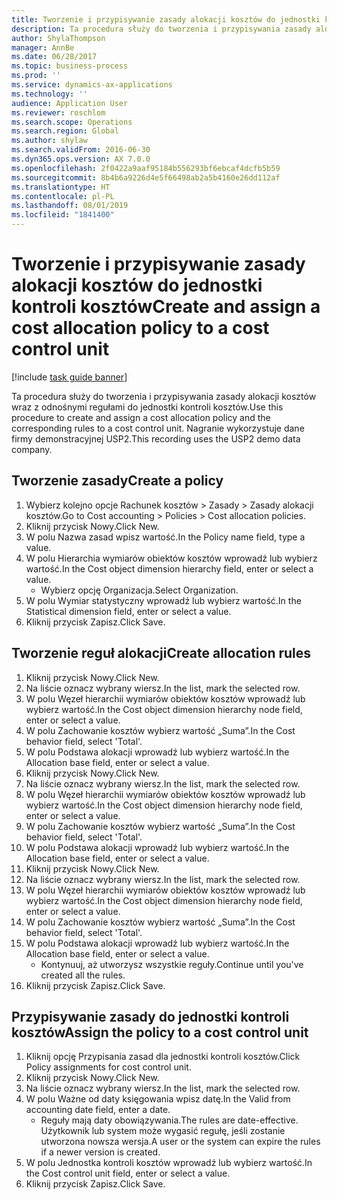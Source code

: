 ```yaml
---
title: Tworzenie i przypisywanie zasady alokacji kosztów do jednostki kontroli kosztów
description: Ta procedura służy do tworzenia i przypisywania zasady alokacji kosztów wraz z odnośnymi regułami do jednostki kontroli kosztów.
author: ShylaThompson
manager: AnnBe
ms.date: 06/28/2017
ms.topic: business-process
ms.prod: ''
ms.service: dynamics-ax-applications
ms.technology: ''
audience: Application User
ms.reviewer: roschlom
ms.search.scope: Operations
ms.search.region: Global
ms.author: shylaw
ms.search.validFrom: 2016-06-30
ms.dyn365.ops.version: AX 7.0.0
ms.openlocfilehash: 2f0422a9aaf95184b556293bf6ebcaf4dcfb5b59
ms.sourcegitcommit: 8b4b6a9226d4e5f66498ab2a5b4160e26dd112af
ms.translationtype: HT
ms.contentlocale: pl-PL
ms.lasthandoff: 08/01/2019
ms.locfileid: "1841400"
---
```

# <a name="create-and-assign-a-cost-allocation-policy-to-a-cost-control-unit"></a><span data-ttu-id="f161b-103">Tworzenie i przypisywanie zasady alokacji kosztów do jednostki kontroli kosztów</span><span class="sxs-lookup"><span data-stu-id="f161b-103">Create and assign a cost allocation policy to a cost control unit</span></span>

[!include [task guide banner](../../includes/task-guide-banner.md)]

<span data-ttu-id="f161b-104">Ta procedura służy do tworzenia i przypisywania zasady alokacji kosztów wraz z odnośnymi regułami do jednostki kontroli kosztów.</span><span class="sxs-lookup"><span data-stu-id="f161b-104">Use this procedure to create and assign a cost allocation policy and the corresponding rules to a cost control unit.</span></span> <span data-ttu-id="f161b-105">Nagranie wykorzystuje dane firmy demonstracyjnej USP2.</span><span class="sxs-lookup"><span data-stu-id="f161b-105">This recording uses the USP2 demo data company.</span></span>


## <a name="create-a-policy"></a><span data-ttu-id="f161b-106">Tworzenie zasady</span><span class="sxs-lookup"><span data-stu-id="f161b-106">Create a policy</span></span>
1. <span data-ttu-id="f161b-107">Wybierz kolejno opcje Rachunek kosztów > Zasady > Zasady alokacji kosztów.</span><span class="sxs-lookup"><span data-stu-id="f161b-107">Go to Cost accounting > Policies > Cost allocation policies.</span></span>
2. <span data-ttu-id="f161b-108">Kliknij przycisk Nowy.</span><span class="sxs-lookup"><span data-stu-id="f161b-108">Click New.</span></span>
3. <span data-ttu-id="f161b-109">W polu Nazwa zasad wpisz wartość.</span><span class="sxs-lookup"><span data-stu-id="f161b-109">In the Policy name field, type a value.</span></span>
4. <span data-ttu-id="f161b-110">W polu Hierarchia wymiarów obiektów kosztów wprowadź lub wybierz wartość.</span><span class="sxs-lookup"><span data-stu-id="f161b-110">In the Cost object dimension hierarchy field, enter or select a value.</span></span>
    * <span data-ttu-id="f161b-111">Wybierz opcję Organizacja.</span><span class="sxs-lookup"><span data-stu-id="f161b-111">Select Organization.</span></span>  
5. <span data-ttu-id="f161b-112">W polu Wymiar statystyczny wprowadź lub wybierz wartość.</span><span class="sxs-lookup"><span data-stu-id="f161b-112">In the Statistical dimension field, enter or select a value.</span></span>
6. <span data-ttu-id="f161b-113">Kliknij przycisk Zapisz.</span><span class="sxs-lookup"><span data-stu-id="f161b-113">Click Save.</span></span>

## <a name="create-allocation-rules"></a><span data-ttu-id="f161b-114">Tworzenie reguł alokacji</span><span class="sxs-lookup"><span data-stu-id="f161b-114">Create allocation rules</span></span>
1. <span data-ttu-id="f161b-115">Kliknij przycisk Nowy.</span><span class="sxs-lookup"><span data-stu-id="f161b-115">Click New.</span></span>
2. <span data-ttu-id="f161b-116">Na liście oznacz wybrany wiersz.</span><span class="sxs-lookup"><span data-stu-id="f161b-116">In the list, mark the selected row.</span></span>
3. <span data-ttu-id="f161b-117">W polu Węzeł hierarchii wymiarów obiektów kosztów wprowadź lub wybierz wartość.</span><span class="sxs-lookup"><span data-stu-id="f161b-117">In the Cost object dimension hierarchy node field, enter or select a value.</span></span>
4. <span data-ttu-id="f161b-118">W polu Zachowanie kosztów wybierz wartość „Suma”.</span><span class="sxs-lookup"><span data-stu-id="f161b-118">In the Cost behavior field, select 'Total'.</span></span>
5. <span data-ttu-id="f161b-119">W polu Podstawa alokacji wprowadź lub wybierz wartość.</span><span class="sxs-lookup"><span data-stu-id="f161b-119">In the Allocation base field, enter or select a value.</span></span>
6. <span data-ttu-id="f161b-120">Kliknij przycisk Nowy.</span><span class="sxs-lookup"><span data-stu-id="f161b-120">Click New.</span></span>
7. <span data-ttu-id="f161b-121">Na liście oznacz wybrany wiersz.</span><span class="sxs-lookup"><span data-stu-id="f161b-121">In the list, mark the selected row.</span></span>
8. <span data-ttu-id="f161b-122">W polu Węzeł hierarchii wymiarów obiektów kosztów wprowadź lub wybierz wartość.</span><span class="sxs-lookup"><span data-stu-id="f161b-122">In the Cost object dimension hierarchy node field, enter or select a value.</span></span>
9. <span data-ttu-id="f161b-123">W polu Zachowanie kosztów wybierz wartość „Suma”.</span><span class="sxs-lookup"><span data-stu-id="f161b-123">In the Cost behavior field, select 'Total'.</span></span>
10. <span data-ttu-id="f161b-124">W polu Podstawa alokacji wprowadź lub wybierz wartość.</span><span class="sxs-lookup"><span data-stu-id="f161b-124">In the Allocation base field, enter or select a value.</span></span>
11. <span data-ttu-id="f161b-125">Kliknij przycisk Nowy.</span><span class="sxs-lookup"><span data-stu-id="f161b-125">Click New.</span></span>
12. <span data-ttu-id="f161b-126">Na liście oznacz wybrany wiersz.</span><span class="sxs-lookup"><span data-stu-id="f161b-126">In the list, mark the selected row.</span></span>
13. <span data-ttu-id="f161b-127">W polu Węzeł hierarchii wymiarów obiektów kosztów wprowadź lub wybierz wartość.</span><span class="sxs-lookup"><span data-stu-id="f161b-127">In the Cost object dimension hierarchy node field, enter or select a value.</span></span>
14. <span data-ttu-id="f161b-128">W polu Zachowanie kosztów wybierz wartość „Suma”.</span><span class="sxs-lookup"><span data-stu-id="f161b-128">In the Cost behavior field, select 'Total'.</span></span>
15. <span data-ttu-id="f161b-129">W polu Podstawa alokacji wprowadź lub wybierz wartość.</span><span class="sxs-lookup"><span data-stu-id="f161b-129">In the Allocation base field, enter or select a value.</span></span>
    * <span data-ttu-id="f161b-130">Kontynuuj, aż utworzysz wszystkie reguły.</span><span class="sxs-lookup"><span data-stu-id="f161b-130">Continue until you've created all the rules.</span></span>  
16. <span data-ttu-id="f161b-131">Kliknij przycisk Zapisz.</span><span class="sxs-lookup"><span data-stu-id="f161b-131">Click Save.</span></span>

## <a name="assign-the-policy-to-a-cost-control-unit"></a><span data-ttu-id="f161b-132">Przypisywanie zasady do jednostki kontroli kosztów</span><span class="sxs-lookup"><span data-stu-id="f161b-132">Assign the policy to a cost control unit</span></span>
1. <span data-ttu-id="f161b-133">Kliknij opcję Przypisania zasad dla jednostki kontroli kosztów.</span><span class="sxs-lookup"><span data-stu-id="f161b-133">Click Policy assignments for cost control unit.</span></span>
2. <span data-ttu-id="f161b-134">Kliknij przycisk Nowy.</span><span class="sxs-lookup"><span data-stu-id="f161b-134">Click New.</span></span>
3. <span data-ttu-id="f161b-135">Na liście oznacz wybrany wiersz.</span><span class="sxs-lookup"><span data-stu-id="f161b-135">In the list, mark the selected row.</span></span>
4. <span data-ttu-id="f161b-136">W polu Ważne od daty księgowania wpisz datę.</span><span class="sxs-lookup"><span data-stu-id="f161b-136">In the Valid from accounting date field, enter a date.</span></span>
    * <span data-ttu-id="f161b-137">Reguły mają daty obowiązywania.</span><span class="sxs-lookup"><span data-stu-id="f161b-137">The rules are date-effective.</span></span> <span data-ttu-id="f161b-138">Użytkownik lub system może wygasić regułę, jeśli zostanie utworzona nowsza wersja.</span><span class="sxs-lookup"><span data-stu-id="f161b-138">A user or the system can expire the rules if a newer version is created.</span></span>  
5. <span data-ttu-id="f161b-139">W polu Jednostka kontroli kosztów wprowadź lub wybierz wartość.</span><span class="sxs-lookup"><span data-stu-id="f161b-139">In the Cost control unit field, enter or select a value.</span></span>
6. <span data-ttu-id="f161b-140">Kliknij przycisk Zapisz.</span><span class="sxs-lookup"><span data-stu-id="f161b-140">Click Save.</span></span>

